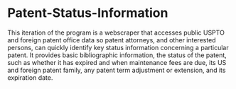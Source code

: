 # Patent-Status-Information
This iteration of the program is a webscraper that accesses public USPTO and foreign patent office data so patent attorneys, and other interested persons, can quickly identify key status information concerning a particular patent. It provides basic bibliographic information, the status of the patent, such as whether it has expired and when maintenance fees are due, its US and foreign patent family, any patent term adjustment or extension, and its expiration date.
